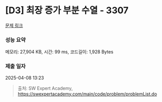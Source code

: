 # [D3] 최장 증가 부분 수열 - 3307 

[문제 링크](https://swexpertacademy.com/main/code/problem/problemDetail.do?contestProbId=AWBOKg-a6l0DFAWr) 

### 성능 요약

메모리: 27,904 KB, 시간: 99 ms, 코드길이: 1,928 Bytes

### 제출 일자

2025-04-08 13:23



> 출처: SW Expert Academy, https://swexpertacademy.com/main/code/problem/problemList.do